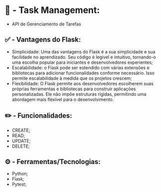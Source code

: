 # 📝 - Task Management:
- API de Gerenciamento de Tarefas

## ✅ - Vantagens do Flask:

- Simplicidade: Uma das vantagens do Flask é a sua simplicidade e sua facilidade no aprendizado. Seu código é legivel e intuitivo, tornando-o uma escolha popular para iniciantes e desenvolvedores experientes;
- Escalabilidade: o Flask pode ser estendido com várias extensões e bibliotecas para adicionar funcionalidades conforme necessário. Isso permite escalabilidade à medida que os projetos crescem;
- Flexibilidade: O Flask permite aos desenvolvedores escolherem suas próprias ferramentas e bibliotecas para construir aplicações personalizadas. Ele não impõe estruturas rígidas, permitindo uma abordagem mais flexível para o desenvolvimento.

## ✏️ - Funcionalidades: 

- CREATE;
- READ;
- UPDATE;
- DELETE;

## ⚙️ - Ferramentas/Tecnologias:

- Python;
- Flask;
- Pytest;
